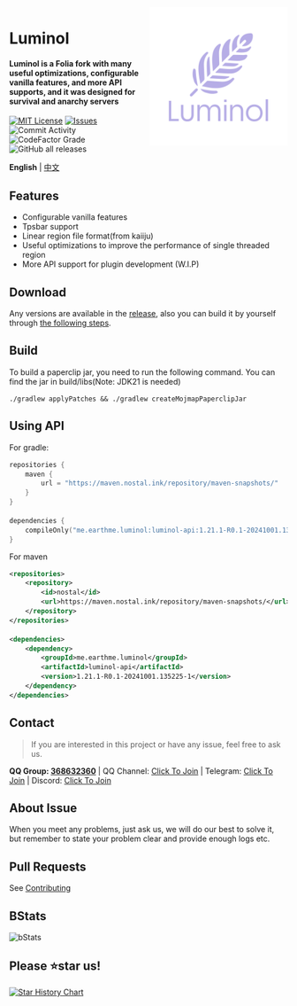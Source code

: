 <img src="./public/image/Luminol_5.png" alt="Logo" align="right" width="250">

# Luminol
<h4>Luminol is a Folia fork with many useful optimizations, configurable vanilla features, and more API supports, and it was designed for survival and anarchy servers</h4>

[![MIT License](https://img.shields.io/github/license/LuminolMC/Luminol?style=flat-square)](LICENSE)
[![Issues](https://img.shields.io/github/issues/LuminolMC/Luminol?style=flat-square)](https://github.com/LuminolMC/Luminol/issues)
![Commit Activity](https://img.shields.io/github/commit-activity/w/LuminolMC/Luminol?style=flat-square)
![CodeFactor Grade](https://img.shields.io/codefactor/grade/github/LuminolMC/Luminol?style=flat-square)
![GitHub all releases](https://img.shields.io/github/downloads/LuminolMC/Luminol/total?style=flat-square)

**English** | [中文](./README.md)

## Features
- Configurable vanilla features
- Tpsbar support
- Linear region file format(from kaiiju)
- Useful optimizations to improve the performance of single threaded region
- More API support for plugin development (W.I.P)

## Download
Any versions are available in the [release](https://github.com/LuminolMC/Luminol/releases), also you can build it by yourself through [the following steps](./README_EN.md#build).

## Build
To build a paperclip jar, you need to run the following command. You can find the jar in build/libs(Note: JDK21 is needed)

 ```shell
 ./gradlew applyPatches && ./gradlew createMojmapPaperclipJar
```

## Using API
For gradle:

```kotlin
repositories {
    maven {
        url = "https://maven.nostal.ink/repository/maven-snapshots/"
    }
}

dependencies {
    compileOnly("me.earthme.luminol:luminol-api:1.21.1-R0.1-20241001.135225-1")
}
 ```

For maven

```xml
<repositories>
    <repository>
        <id>nostal</id>
        <url>https://maven.nostal.ink/repository/maven-snapshots/</url>
    </repository>
</repositories>

<dependencies>
    <dependency>
        <groupId>me.earthme.luminol</groupId>
        <artifactId>luminol-api</artifactId>
        <version>1.21.1-R0.1-20241001.135225-1</version>
    </dependency>
</dependencies>
```

## Contact
> If you are interested in this project or have any issue, feel free to ask us.

**QQ Group: [368632360](http://qm.qq.com/cgi-bin/qm/qr?_wv=1027&k=MfosKhcDd8Fdxn1MREuZ8Krbf9T6jiBC&authKey=3cm6qdHohON3gHnuD63FK4k07fIbrWnY4hdyq8OmELsfjMVP1kbFTJY9mRyM2Rkj&noverify=0&group_code=368632360)** | QQ Channel: [Click To Join](https://pd.qq.com/s/eq9krf9j) | Telegram: [Click To Join](https://t.me/LuminolMC) | Discord: [Click To Join](https://discord.gg/Qd7m3V6eDx)

## About Issue
When you meet any problems, just ask us, we will do our best to solve it, but remember to state your problem clear and provide enough logs etc.</br>

## Pull Requests
See [Contributing](./docs/CONTRIBUTING_EN.md)

## BStats
![bStats](https://bstats.org/signatures/server-implementation/Luminol.svg "bStats")

## Please ⭐star us!
<a href="https://star-history.com/#LuminolMC/Luminol&LuminolMC/LightingLuminol&Date">
  <picture>
    <source media="(prefers-color-scheme: dark)" srcset="https://api.star-history.com/svg?repos=LuminolMC/Luminol%2CLuminolMC/LightingLuminol&type=Date&theme=dark" />
    <source media="(prefers-color-scheme: light)" srcset="https://api.star-history.com/svg?repos=LuminolMC/Luminol%2CLuminolMC/LightingLuminol&type=Date" />
    <img alt="Star History Chart" src="https://api.star-history.com/svg?repos=LuminolMC/Luminol%2CLuminolMC/LightingLuminol&type=Date" />
  </picture>
</a>
